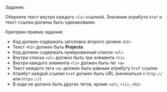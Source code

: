 Задание:

Оберните текст внутри каждого `<li>` ссылкой. Значение атрибута `href` и текст ссылки должны быть одинаковыми.

Критерии приема задания:

- Код должен содержать заголовок второго уровня `<h2>`
- Текст `<h2>` должен быть **Projects**
- Код должен содержать нумерованный список `<ol>`
- Внутри списка `<ol>` должно быть три элемента `<li>`
- Внутри каждого элемента `<li>` должен быть тег `<a>`
- Текст каждого тега `<a>` должен быть равным атрибуту `href` ссылки
- Атрибут каждой ссылки `href` должен быть URL (начинаться с `http://` или `https://`)
- В коде не должно быть других тегов, кроме `<ol>`, `<li>`, `<h2>`
